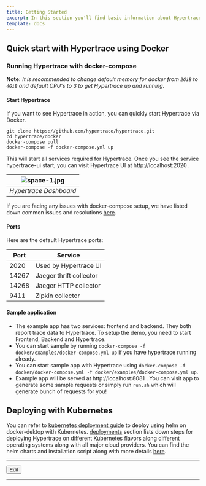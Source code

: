 ```yaml
---
title: Getting Started
excerpt: In this section you'll find basic information about Hypertrace and how to use it.
template: docs
---
```

## Quick start with Hypertrace using Docker

### Running Hypertrace with docker-compose

**Note:** *It is recommended to change default memory for docker from `2GiB` to `4GiB` and default CPU's to 3 to get Hypertrace up and running.* 

#### Start Hypertrace

If you want to see Hypertrace in action, you can quickly start Hypertrace via Docker.

```
git clone https://github.com/hypertrace/hypertrace.git
cd hypertrace/docker
docker-compose pull
docker-compose -f docker-compose.yml up
```

This will start all services required for Hypertrace. Once you see the service hypertrace-ui start, you can visit Hypertrace UI at http://localhost:2020 . 

| ![space-1.jpg](https://s3.amazonaws.com/hypertrace-docs/dashboard-1.png) | 
|:--:| 
| *Hypertrace Dashboard* |

If you are facing any issues with docker-compose setup, we have listed down common issues and resolutions [here](https://docs.hypertrace.org/troubleshooting/docker-compose/).


#### Ports

Here are the default Hypertrace ports:

| Port  | Service                 |
|-------|-------------------------|
| 2020  | Used by Hypertrace UI   |
| 14267 | Jaeger thrift collector |
| 14268 | Jaeger HTTP collector   |
| 9411  | Zipkin collector        |


#### Sample application
- The example app has two services: frontend and backend. They both report trace data to Hypertrace. To setup the demo, you need to start Frontend, Backend and Hypertrace. 
- You can start sample by running `docker-compose -f docker/examples/docker-compose.yml up` if you have hypertrace running already. 
- You can start sample app with Hypertrace using `docker-compose -f docker/docker-compose.yml -f docker/examples/docker-compose.yml up`.
- Example app will be served at http://localhost:8081 . You can visit app to generate some sample requests or simply run `run.sh` which will generate bunch of requests for you! 


## Deploying with Kubernetes
You can refer to [kubernetes deployment guide](https://docs.hypertrace.org/getting-started/kubernetes/) to deploy using helm on docker-dektop with Kubernetes. [deployments](https://docs.hypertrace.org/deployments/) section lists down steps for deploying Hypertrace on different Kubernetes flavors along different operating systems along with all major cloud providers. You can find the helm charts and installation script along with more details [here](https://github.com/hypertrace/hypertrace).

***

<a href="https://github.com/hypertrace/hypertrace-docs-website/tree/master/src/pages/deployments/index.md">
<button type="button">Edit</button></a>


***

